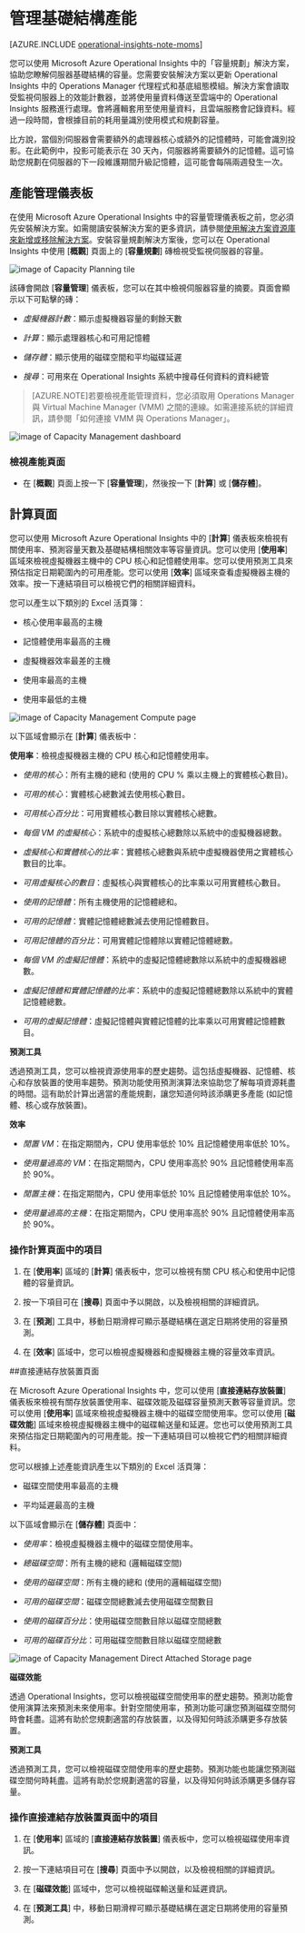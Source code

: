 <properties
   pageTitle="管理基礎結構產能"
   description="了解如何使用 Operational Insights 中的容量規劃解決方案來了解伺服器基礎結構的容量"
   services="operational-insights"
   documentationCenter=""
   authors="bandersmsft"
   manager="jwhit"
   editor="" />
<tags
   ms.service="operational-insights"
   ms.devlang="na"
   ms.topic="article"
   ms.tgt_pltfrm="na"
   ms.workload="na"
   ms.date="07/02/2015"
   ms.author="banders" />

# 管理基礎結構產能

[AZURE.INCLUDE [operational-insights-note-moms](../../includes/operational-insights-note-moms.md)]

您可以使用 Microsoft Azure Operational Insights 中的「容量規劃」解決方案，協助您瞭解伺服器基礎結構的容量。您需要安裝解決方案以更新 Operational Insights 中的 Operations Manager 代理程式和基底組態模組。解決方案會讀取受監視伺服器上的效能計數器，並將使用量資料傳送至雲端中的 Operational Insights 服務進行處理。會將邏輯套用至使用量資料，且雲端服務會記錄資料。經過一段時間，會根據目前的耗用量識別使用模式和規劃容量。

比方說，當個別伺服器會需要額外的處理器核心或額外的記憶體時，可能會識別投影。在此範例中，投影可能表示在 30 天內，伺服器將需要額外的記憶體。這可協助您規劃在伺服器的下一段維護期間升級記憶體，這可能會每隔兩週發生一次。

## 產能管理儀表板

在使用 Microsoft Azure Operational Insights 中的容量管理儀表板之前，您必須先安裝解決方案。如需閱讀安裝解決方案的更多資訊，請參閱[使用解決方案資源庫來新增或移除解決方案](operational-insights-add-solution.md)。安裝容量規劃解決方案後，您可以在 Operational Insights 中使用 [**概觀**] 頁面上的 [**容量規劃**] 磚檢視受監視伺服器的容量。

![image of Capacity Planning tile](./media/operational-insights-capacity/overview-cap-plan.png)

該磚會開啟 [**容量管理**] 儀表板，您可以在其中檢視伺服器容量的摘要。頁面會顯示以下可點擊的磚：

- *虛擬機器計數*：顯示虛擬機器容量的剩餘天數

- *計算*：顯示處理器核心和可用記憶體

- *儲存體*：顯示使用的磁碟空間和平均磁碟延遲

- *搜尋*：可用來在 Operational Insights 系統中搜尋任何資料的資料總管

>[AZURE.NOTE]若要檢視產能管理資料，您必須取用 Operations Manager 與 Virtual Machine Manager (VMM) 之間的連線。如需連接系統的詳細資訊，請參閱「如何連接 VMM 與 Operations Manager」。

![image of Capacity Management dashboard](./media/operational-insights-capacity/gallery-capacity-01.png)

### 檢視產能頁面

- 在 [**概觀**] 頁面上按一下 [**容量管理**]，然後按一下 [**計算**] 或 [**儲存體**]。

## 計算頁面

您可以使用 Microsoft Azure Operational Insights 中的 [**計算**] 儀表板來檢視有關使用率、預測容量天數及基礎結構相關效率等容量資訊。您可以使用 [**使用率**] 區域來檢視虛擬機器主機中的 CPU 核心和記憶體使用率。您可以使用預測工具來預估指定日期範圍內的可用產能。您可以使用 [**效率**] 區域來查看虛擬機器主機的效率。按一下連結項目可以檢視它們的相關詳細資料。

您可以產生以下類別的 Excel 活頁簿：

- 核心使用率最高的主機

- 記憶體使用率最高的主機

- 虛擬機器效率最差的主機

- 使用率最高的主機

- 使用率最低的主機

![image of Capacity Management Compute page](./media/operational-insights-capacity/gallery-capacity-02.png)


以下區域會顯示在 [**計算**] 儀表板中：

**使用率**：檢視虛擬機器主機的 CPU 核心和記憶體使用率。

- *使用的核心*：所有主機的總和 (使用的 CPU % 乘以主機上的實體核心數目)。

- *可用的核心*：實體核心總數減去使用核心數目。

- *可用核心百分比*：可用實體核心數目除以實體核心總數。

- *每個 VM 的虛擬核心*：系統中的虛擬核心總數除以系統中的虛擬機器總數。

- *虛擬核心和實體核心的比率*：實體核心總數與系統中虛擬機器使用之實體核心數目的比率。

- *可用虛擬核心的數目*：虛擬核心與實體核心的比率乘以可用實體核心數目。

- *使用的記憶體*：所有主機使用的記憶體總和。

- *可用的記憶體*：實體記憶體總數減去使用記憶體數目。

- *可用記憶體的百分比*：可用實體記憶體除以實體記憶體總數。

- *每個 VM 的虛擬記憶體*：系統中的虛擬記憶體總數除以系統中的虛擬機器總數。

- *虛擬記憶體和實體記憶體的比率*：系統中的虛擬記憶體總數除以系統中的實體記憶體總數。

- *可用的虛擬記憶體*：虛擬記憶體與實體記憶體的比率乘以可用實體記憶體數目。

**預測工具**

透過預測工具，您可以檢視資源使用率的歷史趨勢。這包括虛擬機器、記憶體、核心和存放裝置的使用率趨勢。預測功能使用預測演算法來協助您了解每項資源耗盡的時間。這有助於計算出適當的產能規劃，讓您知道何時該添購更多產能 (如記憶體、核心或存放裝置)。

**效率**

- *閒置 VM*：在指定期間內，CPU 使用率低於 10% 且記憶體使用率低於 10%。

- *使用量過高的 VM*：在指定期間內，CPU 使用率高於 90% 且記憶體使用率高於 90%。

- *閒置主機*：在指定期間內，CPU 使用率低於 10% 且記憶體使用率低於 10%。

- *使用量過高的主機*：在指定期間內，CPU 使用率高於 90% 且記憶體使用率高於 90%。

### 操作計算頁面中的項目

1. 在 [**使用率**] 區域的 [**計算**] 儀表板中，您可以檢視有關 CPU 核心和使用中記憶體的容量資訊。

2. 按一下項目可在 [**搜尋**] 頁面中予以開啟，以及檢視相關的詳細資訊。

3. 在 [**預測**] 工具中，移動日期滑桿可顯示基礎結構在選定日期將使用的容量預測。

3. 在 [**效率**] 區域中，您可以檢視虛擬機器和虛擬機器主機的容量效率資訊。

##直接連結存放裝置頁面

在 Microsoft Azure Operational Insights 中，您可以使用 [**直接連結存放裝置**] 儀表板來檢視有關存放裝置使用率、磁碟效能及磁碟容量預測天數等容量資訊。您可以使用 [**使用率**] 區域來檢視虛擬機器主機中的磁碟空間使用率。您可以使用 [**磁碟效能**] 區域來檢視虛擬機器主機中的磁碟輸送量和延遲。您也可以使用預測工具來預估指定日期範圍內的可用產能。按一下連結項目可以檢視它們的相關詳細資料。

您可以根據上述產能資訊產生以下類別的 Excel 活頁簿：

- 磁碟空間使用率最高的主機

- 平均延遲最高的主機

以下區域會顯示在 [**儲存體**] 頁面中：

- *使用率*：檢視虛擬機器主機中的磁碟空間使用率。

- *總磁碟空間*：所有主機的總和 (邏輯磁碟空間)

- *使用的磁碟空間*：所有主機的總和 (使用的邏輯磁碟空間)

- *可用的磁碟空間*：磁碟空間總數減去使用磁碟空間數目

- *使用的磁碟百分比*：使用磁碟空間數目除以磁碟空間總數

- *可用的磁碟百分比*：可用磁碟空間數目除以磁碟空間總數

![image of Capacity Management Direct Attached Storage page](./media/operational-insights-capacity/gallery-capacity-03.png)

**磁碟效能**

透過 Operational Insights，您可以檢視磁碟空間使用率的歷史趨勢。預測功能會使用演算法來預測未來使用率。針對空間使用率，預測功能可讓您預測磁碟空間何時會耗盡。這將有助於您規劃適當的存放裝置，以及得知何時該添購更多存放裝置。

**預測工具**

透過預測工具，您可以檢視磁碟空間使用率的歷史趨勢。預測功能也能讓您預測磁碟空間何時耗盡。這將有助於您規劃適當的容量，以及得知何時該添購更多儲存容量。

### 操作直接連結存放裝置頁面中的項目

1. 在 [**使用率**] 區域的 [**直接連結存放裝置**] 儀表板中，您可以檢視磁碟使用率資訊。

2. 按一下連結項目可在 [**搜尋**] 頁面中予以開啟，以及檢視相關的詳細資訊。

3. 在 [**磁碟效能**] 區域中，您可以檢視磁碟輸送量和延遲資訊。

4. 在 [**預測工具**] 中，移動日期滑桿可顯示基礎結構在選定日期將使用的容量預測。

<!---HONumber=July15_HO2-->